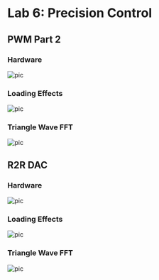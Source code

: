 # Lab 6: Precision Control
## PWM Part 2
### Hardware
![pic]()
### Loading Effects
![pic]()
### Triangle Wave FFT
![pic]()

## R2R DAC
### Hardware
![pic]()
### Loading Effects
![pic]()
### Triangle Wave FFT
![pic]()


